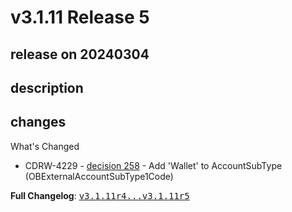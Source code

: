 # v3.1.11 Release 5

## release on 20240304

## description

## changes

What's Changed

* CDRW-4229 - <a href="https://openbanking.atlassian.net/wiki/spaces/WOR/pages/2594308097/258" rel="nofollow">decision 258</a> - Add 'Wallet' to AccountSubType (OBExternalAccountSubType1Code)

<strong>Full Changelog</strong>: <a class="commit-link" href="https://github.com/OpenBankingUK/read-write-api-specs/compare/v3.1.11r4...v3.1.11r5"><tt>v3.1.11r4...v3.1.11r5</tt></a>


